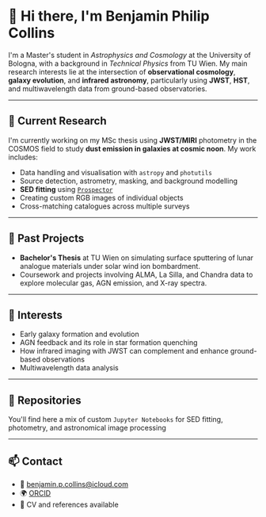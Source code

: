 # 👋 Hi there, I'm Benjamin Philip Collins

I'm a Master's student in *Astrophysics and Cosmology* at the University of Bologna, with a background in *Technical Physics* from TU Wien. My main research interests lie at the intersection of **observational cosmology**, **galaxy evolution**, and **infrared astronomy**, particularly using **JWST**, **HST**, and multiwavelength data from ground-based observatories.

---

## 🔭 Current Research

I'm currently working on my MSc thesis using **JWST/MIRI** photometry in the COSMOS field to study **dust emission in galaxies at cosmic noon**. My work includes:

- Data handling and visualisation with `astropy` and `photutils`
- Source detection, astrometry, masking, and background modelling
- **SED fitting** using [`Prospector`](https://prospect.readthedocs.io/en/latest/)
- Creating custom RGB images of individual objects
- Cross-matching catalogues across multiple surveys

---

## 🔬 Past Projects

- **Bachelor's Thesis** at TU Wien on simulating surface sputtering of lunar analogue materials under solar wind ion bombardment.
- Coursework and projects involving ALMA, La Silla, and Chandra data to explore molecular gas, AGN emission, and X-ray spectra.

---

## 🌌 Interests

- Early galaxy formation and evolution
- AGN feedback and its role in star formation quenching
- How infrared imaging with JWST can complement and enhance ground-based observations
- Multiwavelength data analysis

---

## 📂 Repositories

You'll find here a mix of custom `Jupyter Notebooks` for SED fitting, photometry, and astronomical image processing

---

## 📫 Contact

- 📧 benjamin.p.collins@icloud.com  
- 🌍 [ORCID](https://orcid.org/0009-0005-9328-6283)
- 💼 CV and references available

